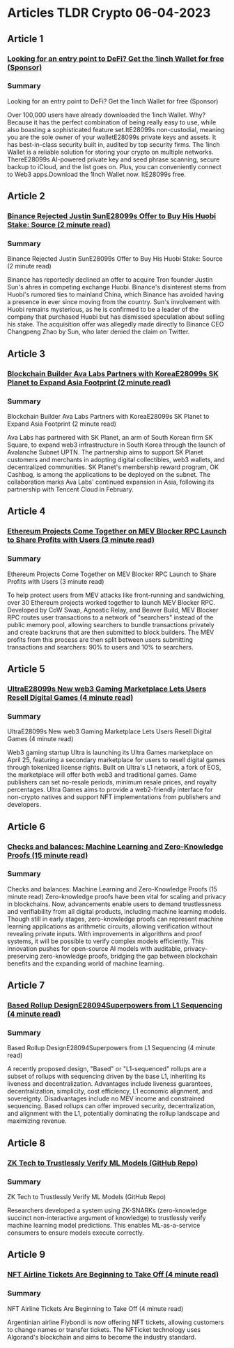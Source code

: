 # Articles TLDR Crypto 06-04-2023

## Article 1
### [Looking for an entry point to DeFi? Get the 1inch Wallet for free (Sponsor)](https://tldr.tech)
### Summary 
 Looking for an entry point to DeFi? Get the 1inch Wallet for free (Sponsor)

Over 100,000 users have already downloaded the 1inch Wallet. Why? Because it has the perfect combination of being really easy to use, while also boasting a sophisticated feature set.ItE28099s non-custodial, meaning you are the sole owner of your walletE28099s private keys and assets. It has best-in-class security built in</a>, audited by top security firms. The 1inch Wallet is a reliable solution for storing your crypto on multiple networks. ThereE28099s AI-powered private key and seed phrase scanning, secure backup to iCloud, and the list goes on. Plus, you can conveniently connect to Web3 apps.Download the 1Inch Wallet now. ItE28099s free.

## Article 2
### [Binance Rejected Justin SunE28099s Offer to Buy His Huobi Stake: Source (2 minute read)](https://tldr.tech)
### Summary 
 Binance Rejected Justin SunE28099s Offer to Buy His Huobi Stake: Source (2 minute read)

Binance has reportedly declined an offer to acquire Tron founder Justin Sun's ahres in competing exchange Huobi. Binance's disinterest stems from Huobi's rumored ties to mainland China, which Binance has avoided having a presence in ever since moving from the country. Sun's involvement with Huobi remains mysterious, as he is confirmed to be a leader of the company that purchased Huobi but has dismissed speculation about selling his stake. The acquisition offer was allegedly made directly to Binance CEO Changpeng Zhao by Sun, who later denied the claim on Twitter.

## Article 3
### [Blockchain Builder Ava Labs Partners with KoreaE28099s SK Planet to Expand Asia Footprint (2 minute read)](https://tldr.tech)
### Summary 
 Blockchain Builder Ava Labs Partners with KoreaE28099s SK Planet to Expand Asia Footprint (2 minute read)

Ava Labs has partnered with SK Planet, an arm of South Korean firm SK Square, to expand web3 infrastructure in South Korea through the launch of Avalanche Subnet UPTN. The partnership aims to support SK Planet customers and merchants in adopting digital collectibles, web3 wallets, and decentralized communities. SK Planet's membership reward program, OK Cashbag, is among the applications to be deployed on the subnet. The collaboration marks Ava Labs' continued expansion in Asia, following its partnership with Tencent Cloud in February.

## Article 4
### [Ethereum Projects Come Together on MEV Blocker RPC Launch to Share Profits with Users (3 minute read)](https://tldr.tech)
### Summary 
 Ethereum Projects Come Together on MEV Blocker RPC Launch to Share Profits with Users (3 minute read)

To help protect users from MEV attacks like front-running and sandwiching, over 30 Ethereum projects worked together to launch MEV Blocker RPC. Developed by CoW Swap, Agnostic Relay, and Beaver Build, MEV Blocker RPC routes user transactions to a network of "searchers" instead of the public memory pool, allowing searchers to bundle transactions privately and create backruns that are then submitted to block builders. The MEV profits from this process are then split between users submitting transactions and searchers: 90% to users and 10% to searchers.

## Article 5
### [UltraE28099s New web3 Gaming Marketplace Lets Users Resell Digital Games (4 minute read)](https://tldr.tech)
### Summary 
 UltraE28099s New web3 Gaming Marketplace Lets Users Resell Digital Games (4 minute read)

Web3 gaming startup Ultra is launching its Ultra Games marketplace on April 25, featuring a secondary marketplace for users to resell digital games through tokenized license rights. Built on Ultra's L1 network, a fork of EOS, the marketplace will offer both web3 and traditional games. Game publishers can set no-resale periods, minimum resale prices, and royalty percentages. Ultra Games aims to provide a web2-friendly interface for non-crypto natives and support NFT implementations from publishers and developers.

## Article 6
### [Checks and balances: Machine Learning and Zero-Knowledge Proofs (15 minute read)](https://tldr.tech)
### Summary 
 Checks and balances: Machine Learning and Zero-Knowledge Proofs (15 minute read)</a>
Zero-knowledge proofs have been vital for scaling and privacy in blockchains. Now, advancements enable users to demand trustlessness and verifiability from all digital products, including machine learning models. Though still in early stages, zero-knowledge proofs can represent machine learning applications as arithmetic circuits, allowing verification without revealing private inputs. With improvements in algorithms and proof systems, it will be possible to verify complex models efficiently. This innovation pushes for open-source AI models with auditable, privacy-preserving zero-knowledge proofs, bridging the gap between blockchain benefits and the expanding world of machine learning.

## Article 7
### [Based Rollup DesignE28094Superpowers from L1 Sequencing (4 minute read)](https://tldr.tech)
### Summary 
 Based Rollup DesignE28094Superpowers from L1 Sequencing (4 minute read)

A recently proposed design, "Based" or "L1-sequenced" rollups are a subset of rollups with sequencing driven by the base L1, inheriting its liveness and decentralization. Advantages include liveness guarantees, decentralization, simplicity, cost efficiency, L1 economic alignment, and sovereignty. Disadvantages include no MEV income and constrained sequencing. Based rollups can offer improved security, decentralization, and alignment with the L1, potentially dominating the rollup landscape and maximizing revenue.

## Article 8
### [ZK Tech to Trustlessly Verify ML Models (GitHub Repo)](https://tldr.tech)
### Summary 
 ZK Tech to Trustlessly Verify ML Models (GitHub Repo)

Researchers developed a system using ZK-SNARKs (zero-knowledge succinct non-interactive argument of knowledge) to trustlessly verify machine learning model predictions. This enables ML-as-a-service consumers to ensure models execute correctly.

## Article 9
### [NFT Airline Tickets Are Beginning to Take Off (4 minute read)](https://tldr.tech)
### Summary 
 NFT Airline Tickets Are Beginning to Take Off (4 minute read)

Argentinian airline Flybondi is now offering NFT tickets, allowing customers to change names or transfer tickets. The NFTicket technology uses Algorand's blockchain and aims to become the industry standard.

